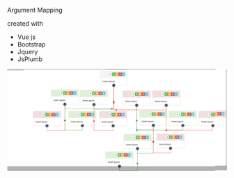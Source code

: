 Argument Mapping

created with
- Vue js
- Bootstrap
- Jquery
- JsPlumb

![Alt text](/sample.png?raw=true "Sample")